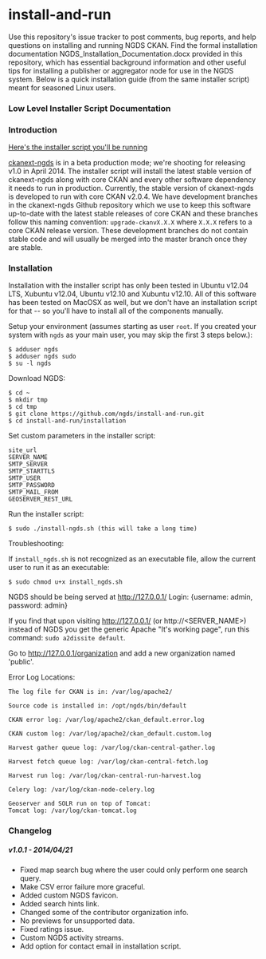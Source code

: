 install-and-run
===============

Use this repository's issue tracker to post comments, bug reports, and help questions on installing and running NGDS CKAN. Find the formal installation documentation NGDS_Installation_Documentation.docx provided in this repository, which has essential background information and other useful tips for installing a publisher or aggregator node for use in the NGDS system. Below is a quick installation guide (from the same installer script) meant for seasoned Linux users.

### Low Level Installer Script Documentation

### Introduction


[Here's the installer script you'll be running](https://github.com/ngds/install-and-run/blob/master/installation/install-ngds.sh)

[ckanext-ngds](https://github.com/ngds/ckanext-ngds) is in a beta production mode; we're shooting for releasing v1.0 in April 2014.  The installer script will install the latest stable version of ckanext-ngds along with core CKAN and every other software dependency it needs to run in production.  Currently, the stable version of ckanext-ngds is developed to run with core CKAN v2.0.4.  We have development branches in the ckanext-ngds Github repository which we use to keep this software up-to-date with the latest stable releases of core CKAN and these branches follow this naming convention:
`upgrade-ckanvX.X.X` where `X.X.X` refers to a core CKAN release version.  These development branches do not contain stable code and will usually be merged into the master branch once they are stable.

### Installation

Installation with the installer script has only been tested in Ubuntu v12.04 LTS, Xubuntu v12.04, Ubuntu v12.10 and Xubuntu v12.10.  All of this software has been tested on MacOSX as well, but we don't have an installation script for that -- so you'll have to install all of the components manually.  

Setup your environment (assumes starting as user `root`. If you created your system with `ngds` as your main user, you may skip the first 3 steps below.):

    $ adduser ngds
    $ adduser ngds sudo
    $ su -l ngds

Download NGDS:

    $ cd ~
    $ mkdir tmp
    $ cd tmp
    $ git clone https://github.com/ngds/install-and-run.git
    $ cd install-and-run/installation

Set custom parameters in the installer script:

    site_url
    SERVER_NAME
    SMTP_SERVER
    SMTP_STARTTLS
    SMTP_USER
    SMTP_PASSWORD
    SMTP_MAIL_FROM
    GEOSERVER_REST_URL

Run the installer script:

    $ sudo ./install-ngds.sh (this will take a long time)

Troubleshooting:

If `install_ngds.sh` is not recognized as an executable file, allow the current user to run it as an executable:

    $ sudo chmod u+x install_ngds.sh

NGDS should be being served at http://127.0.0.1/
Login: {username: admin, password: admin}

If you find that upon visiting http://127.0.0.1/ (or http://<SERVER_NAME>) instead of NGDS you get the generic Apache "It's working page", run this command: `sudo a2dissite default`.

Go to http://127.0.0.1/organization and add a new organization named 'public'.

Error Log Locations:

    The log file for CKAN is in: /var/log/apache2/

    Source code is installed in: /opt/ngds/bin/default

    CKAN error log: /var/log/apache2/ckan_default.error.log
    
    CKAN custom log: /var/log/apache2/ckan_default.custom.log
    
    Harvest gather queue log: /var/log/ckan-central-gather.log
    
    Harvest fetch queue log: /var/log/ckan-central-fetch.log
    
    Harvest run log: /var/log/ckan-central-run-harvest.log
    
    Celery log: /var/log/ckan-node-celery.log

    Geoserver and SOLR run on top of Tomcat:
    Tomcat log: /var/log/ckan-tomcat.log

### Changelog
##### v1.0.1 - 2014/04/21
- Fixed map search bug where the user could only perform one search query.
- Make CSV error failure more graceful.
- Added custom NGDS favicon.
- Added search hints link.
- Changed some of the contributor organization info.
- No previews for unsupported data.
- Fixed ratings issue.
- Custom NGDS activity streams.
- Add option for contact email in installation script.
